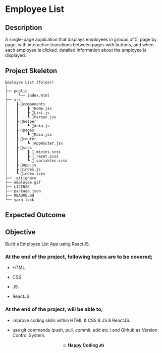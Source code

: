 # Employee List

## Description

A single-page application that displays employees in groups of 5, page by page, with interactive transitions between pages with buttons, and when each employee is clicked, detailed information about the employee is displayed.

## Project Skeleton

```
Employee List (folder)
|
├── public
│     └── index.html
├── src
│    ┣ 📂components
│    ┃    ┣ 📜Home.jsx
│    ┃    ┣ 📜List.js
│    ┃    ┗ 📜Person.jsx
│    ┣ 📂helper
│    ┃    ┗ 📜data.js
│    ┣ 📂pages
│    ┃    ┗ 📜Main.jsx
│    ┣ 📂router
│    ┃    ┗ 📜AppRouter.jsx
│    ┣ 📂scss
│    ┃    ┣ 📜_mixins.scss
│    ┃    ┣ 📜_reset.scss
│    ┃    ┗ 📜_variables.scss
│    ┣ 📜App.js
│    ┣ 📜index.js
│    ┗ 📜index.scss
├── .gitignore
├── employee.gif
├── LICENSE
├── package.json
├── README.md
└── yarn.lock
```

## Expected Outcome

## Objective

Build a Employee List App using ReactJS.

### At the end of the project, following topics are to be covered;

- HTML

- CSS

- JS

- ReactJS

### At the end of the project, will be able to;

- improve coding skills within HTML & CSS & JS & ReactJS.

- use git commands (push, pull, commit, add etc.) and Github as Version Control System.

**<p align="center">&#9786; Happy Coding &#9997;</p>**
